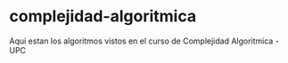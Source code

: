 # complejidad-algoritmica

Aqui estan los algoritmos vistos en el curso de Complejidad Algoritmica - UPC
